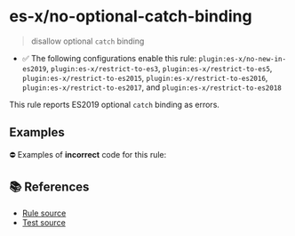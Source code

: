 # es-x/no-optional-catch-binding
> disallow optional `catch` binding

- ✅ The following configurations enable this rule: `plugin:es-x/no-new-in-es2019`, `plugin:es-x/restrict-to-es3`, `plugin:es-x/restrict-to-es5`, `plugin:es-x/restrict-to-es2015`, `plugin:es-x/restrict-to-es2016`, `plugin:es-x/restrict-to-es2017`, and `plugin:es-x/restrict-to-es2018`

This rule reports ES2019 optional `catch` binding as errors.

## Examples

⛔ Examples of **incorrect** code for this rule:

<eslint-playground type="bad" code="/*eslint es-x/no-optional-catch-binding: error */
try {
    f()
} catch {
    g()
}
" />

## 📚 References

- [Rule source](https://github.com/ota-meshi/eslint-plugin-es-x/blob/master/lib/rules/no-optional-catch-binding.js)
- [Test source](https://github.com/ota-meshi/eslint-plugin-es-x/blob/master/tests/lib/rules/no-optional-catch-binding.js)

